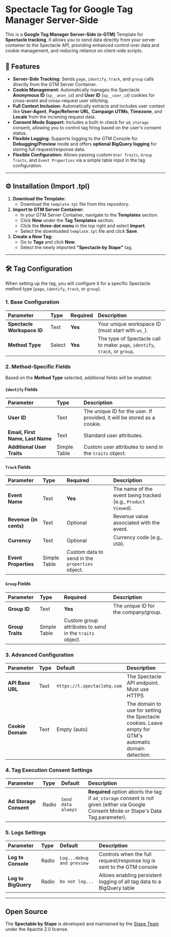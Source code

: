 # Spectacle Tag for Google Tag Manager Server-Side

This is a **Google Tag Manager Server-Side (s-GTM)** Template for **Spectacle tracking**. It allows you to send data directly from your server container to the Spectacle API, providing enhanced control over data and cookie management, and reducing reliance on client-side scripts.

## 🚀 Features

- **Server-Side Tracking:** Sends `page`, `identify`, `track`, and `group` calls directly from the GTM Server Container.
- **Cookie Management:** Automatically manages the Spectacle **Anonymous ID** (`sp__anon_id`) and **User ID** (`sp__user_id`) cookies for cross-event and cross-request user stitching.
- **Full Context Inclusion:** Automatically extracts and includes user context like **User-Agent**, **Page/Referrer URL**, **Campaign UTMs**, **Timezone**, and **Locale** from the incoming request data.
- **Consent Mode Support:** Includes a built-in check for `ad_storage` consent, allowing you to control tag firing based on the user's consent status.
- **Flexible Logging:** Supports logging to the GTM Console for **Debugging/Preview** mode and offers **optional BigQuery logging** for storing full request/response data.
- **Flexible Configuration:** Allows passing custom `User Traits`, `Group Traits`, and `Event Properties` via a simple table input in the tag configuration.

---

## ⚙️ Installation (Import .tpl)

1.  **Download the Template:**
    - Download the `template.tpl` file from this repository.
2.  **Import to GTM Server Container:**
    - In your GTM Server Container, navigate to the **Templates** section.
    - Click **New** under the **Tag Templates** section.
    - Click the **three-dot menu** in the top right and select **Import**.
    - Select the downloaded `template.tpl` file and click **Save**.
3.  **Create a New Tag:**
    - Go to **Tags** and click **New**.
    - Select the newly imported **"Spectacle by Stape"** tag.

---

## 🛠️ Tag Configuration

When setting up the tag, you will configure it for a specific Spectacle method type (`page`, `identify`, `track`, or `group`).

### 1. Base Configuration

| Parameter                  | Type   | Required | Description                                                                  |
| :------------------------- | :----- | :------- | :--------------------------------------------------------------------------- |
| **Spectacle Workspace ID** | Text   | **Yes**  | Your unique workspace ID (must start with `ws_`).                            |
| **Method Type**            | Select | **Yes**  | The type of Spectacle call to make: `page`, `identify`, `track`, or `group`. |

### 2. Method-Specific Fields

Based on the **Method Type** selected, additional fields will be enabled:

#### **`Identify` Fields**

| Parameter                        | Type         | Description                                                             |
| :------------------------------- | :----------- | :---------------------------------------------------------------------- |
| **User ID**                      | Text         | The unique ID for the user. If provided, it will be stored as a cookie. |
| **Email, First Name, Last Name** | Text         | Standard user attributes.                                               |
| **Additional User Traits**       | Simple Table | Custom user attributes to send in the `traits` object.                  |

#### **`Track` Fields**

| Parameter              | Type         | Required                                        | Description                                                   |
| :--------------------- | :----------- | :---------------------------------------------- | :------------------------------------------------------------ |
| **Event Name**         | Text         | **Yes**                                         | The name of the event being tracked (e.g., `Product Viewed`). |
| **Revenue (in cents)** | Text         | Optional                                        | Revenue value associated with the event.                      |
| **Currency**           | Text         | Optional                                        | Currency code (e.g., `USD`).                                  |
| **Event Properties**   | Simple Table | Custom data to send in the `properties` object. |

#### **`Group` Fields**

| Parameter        | Type         | Required                                                | Description                          |
| :--------------- | :----------- | :------------------------------------------------------ | :----------------------------------- |
| **Group ID**     | Text         | **Yes**                                                 | The unique ID for the company/group. |
| **Group Traits** | Simple Table | Custom group attributes to send in the `traits` object. |

### 3. Advanced Configuration

| Parameter         | Type | Default                     | Description                                                                                            |
| :---------------- | :--- | :-------------------------- | :----------------------------------------------------------------------------------------------------- |
| **API Base URL**  | Text | `https://t.spectaclehq.com` | The Spectacle API endpoint. Must use HTTPS                                                             |
| **Cookie Domain** | Text | Empty (auto)                | The domain to use for setting the Spectacle cookies. Leave empty for GTM's automatic domain detection. |

### 4. Tag Execution Consent Settings

| Parameter              | Type  | Default            | Description                                                                                                                             |
| :--------------------- | :---- | :----------------- | :-------------------------------------------------------------------------------------------------------------------------------------- |
| **Ad Storage Consent** | Radio | `Send data always` | **Required** option aborts the tag if `ad_storage` consent is not given (either via Google Consent Mode or Stape's Data Tag parameter). |

### 5. Logs Settings

| Parameter           | Type  | Default                   | Description                                                            |
| :------------------ | :---- | :------------------------ | :--------------------------------------------------------------------- |
| **Log to Console**  | Radio | `Log...debug and preview` | Controls when the full request/response log is sent to the GTM console |
| **Log to BigQuery** | Radio | `Do not log...`           | Allows enabling persistent logging of all tag data to a BigQuery table |

---

## Open Source

The **Spectable by Stape** is developed and maintained by the [Stape Team](https://stape.io/) under the Apache 2.0 license.